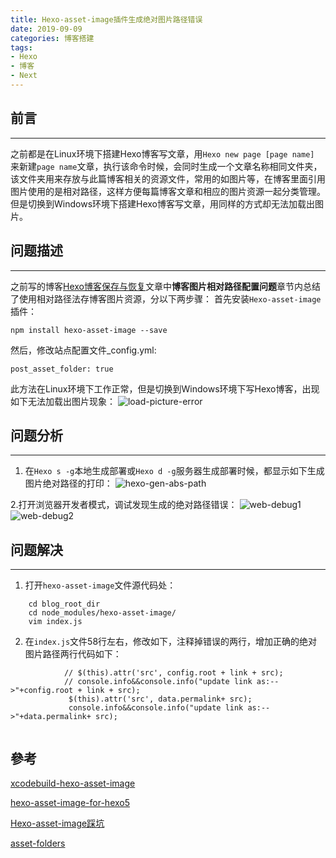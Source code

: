```yaml
---
title: Hexo-asset-image插件生成绝对图片路径错误
date: 2019-09-09
categories: 博客搭建
tags:
- Hexo
- 博客
- Next
---
```


## 前言
***
之前都是在Linux环境下搭建Hexo博客写文章，用`Hexo new page [page name]` 来新建`page name`文章，执行该命令时候，会同时生成一个文章名称相同文件夹，该文件夹用来存放与此篇博客相关的资源文件，常用的如图片等，在博客里面引用图片使用的是相对路径，这样方便每篇博客文章和相应的图片资源一起分类管理。但是切换到Windows环境下搭建Hexo博客写文章，用同样的方式却无法加载出图片。

<!--more-->

## 问题描述
---
之前写的博客[Hexo博客保存与恢复](/2016/09/02/Hexo博客保存与恢复/index.html)文章中**博客图片相对路径配置问题**章节内总结了使用相对路径法存博客图片资源，分以下两步骤：
首先安装`Hexo-asset-image`插件：
    
    npm install hexo-asset-image --save
然后，修改站点配置文件_config.yml:

    post_asset_folder: true

此方法在Linux环境下工作正常，但是切换到Windows环境下写Hexo博客，出现如下无法加载出图片现象：
![load-picture-error](load-picture-error.png)

## 问题分析
---
1. 在`Hexo s -g`本地生成部署或`Hexo d -g`服务器生成部署时候，都显示如下生成图片绝对路径的打印：
![hexo-gen-abs-path](hexo-gen-abs-path.png)

2.打开浏览器开发者模式，调试发现生成的绝对路径错误：
![web-debug1](web-debug1.png)
![web-debug2](web-debug2.png)

## 问题解决
---
1. 打开`hexo-asset-image`文件源代码处：
```
    cd blog_root_dir
    cd node_modules/hexo-asset-image/
    vim index.js
```

2. 在`index.js`文件58行左右，修改如下，注释掉错误的两行，增加正确的绝对图片路径两行代码如下：
```
            // $(this).attr('src', config.root + link + src);
            // console.info&&console.info("update link as:-->"+config.root + link + src);
             $(this).attr('src', data.permalink+ src);
             console.info&&console.info("update link as:-->"+data.permalink+ src);
 
```

## 參考

[xcodebuild-hexo-asset-image](https://github.com/xcodebuild/hexo-asset-image)

[hexo-asset-image-for-hexo5](https://www.npmjs.com/package/hexo-asset-image-for-hexo5)

[Hexo-asset-image踩坑](https://www.4k8k.xyz/article/qq_42009500/118788129)

[asset-folders](https://hexo.io/docs/asset-folders.html)



